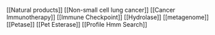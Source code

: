 [[Natural products]]
[[Non-small cell lung cancer]]
[[Cancer Immunotherapy]]
[[Immune Checkpoint]]
[[Hydrolase]]
[[metagenome]]
[[Petase]]
[[Pet Esterase]]
[[Profile Hmm Search]]
